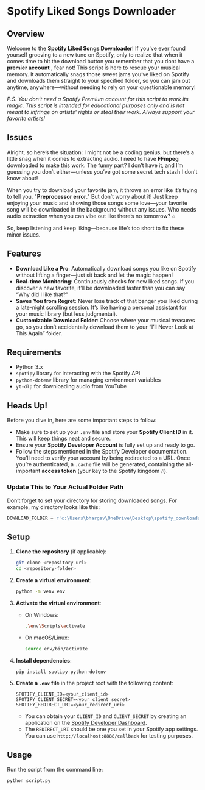 # Spotify Liked Songs Downloader

## Overview

Welcome to the **Spotify Liked Songs Downloader**! If you've ever found yourself grooving to a new tune on Spotify, only to realize that when it comes time to hit the download button you remember that you dont have a **premier account** , fear not! This script is here to rescue your musical memory. It automatically snags those sweet jams you’ve liked on Spotify and downloads them straight to your specified folder, so you can jam out anytime, anywhere—without needing to rely on your questionable memory!

*P.S. You don’t need a Spotify Premium account for this script to work its magic. This script is intended for educational purposes only and is not meant to infringe on artists' rights or steal their work. Always support your favorite artists!*

## Issues

Alright, so here’s the situation: I might not be a coding genius, but there’s a little snag when it comes to extracting audio. I need to have **FFmpeg** downloaded to make this work. The funny part? I don’t have it, and I’m guessing you don’t either—unless you’ve got some secret tech stash I don’t know about!

When you try to download your favorite jam, it throws an error like it’s trying to tell you, "**Preprocessor error**." But don’t worry about it! Just keep enjoying your music and showing those songs some love—your favorite song will be downloaded in the background without any issues. Who needs audio extraction when you can vibe out like there’s no tomorrow? 🎶

So, keep listening and keep liking—because life’s too short to fix these minor issues.



## Features
- **Download Like a Pro**: Automatically download songs you like on Spotify without lifting a finger—just sit back and let the magic happen!
- **Real-time Monitoring**: Continuously checks for new liked songs. If you discover a new favorite, it’ll be downloaded faster than you can say “Why did I like that?”
- **Saves You from Regret**: Never lose track of that banger you liked during a late-night scrolling session. It’s like having a personal assistant for your music library (but less judgmental).
- **Customizable Download Folder**: Choose where your musical treasures go, so you don’t accidentally download them to your “I’ll Never Look at This Again” folder.

## Requirements
- Python 3.x
- `spotipy` library for interacting with the Spotify API
- `python-dotenv` library for managing environment variables
- `yt-dlp` for downloading audio from YouTube

## Heads Up!

Before you dive in, here are some important steps to follow:

- Make sure to set up your `.env` file and store your **Spotify Client ID** in it. This will keep things neat and secure.
- Ensure your **Spotify Developer Account** is fully set up and ready to go.
- Follow the steps mentioned in the Spotify Developer documentation. You’ll need to verify your account by being redirected to a URL. Once you’re authenticated, a `.cache` file will be generated, containing the all-important **access token** (your key to the Spotify kingdom 🎶).

### Update This to Your Actual Folder Path
Don’t forget to set your directory for storing downloaded songs. For example, my directory looks like this:

```python
DOWNLOAD_FOLDER = r'c:\Users\bhargav\OneDrive\Desktop\spotify_downloads_with_69_others'
```

## Setup
1. **Clone the repository** (if applicable):
    ```bash
    git clone <repository-url>
    cd <repository-folder>
    ```

2. **Create a virtual environment**:
    ```bash
    python -m venv env
    ```

3. **Activate the virtual environment**:
    - On Windows:
        ```bash
        .\env\Scripts\activate
        ```
    - On macOS/Linux:
        ```bash
        source env/bin/activate
        ```

4. **Install dependencies**:
    ```bash
    pip install spotipy python-dotenv
    ```

5. **Create a `.env` file** in the project root with the following content:
    ```env
    SPOTIFY_CLIENT_ID=<your_client_id>
    SPOTIFY_CLIENT_SECRET=<your_client_secret>
    SPOTIFY_REDIRECT_URI=<your_redirect_uri>
    ```

    - You can obtain your `CLIENT_ID` and `CLIENT_SECRET` by creating an application on the [Spotify Developer Dashboard](https://developer.spotify.com/dashboard/applications).
    - The `REDIRECT_URI` should be one you set in your Spotify app settings. You can use `http://localhost:8888/callback` for testing purposes.

## Usage

Run the script from the command line:

```bash
python script.py
